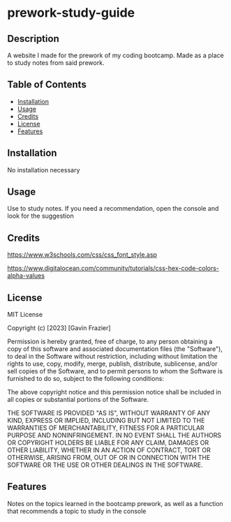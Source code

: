 # prework-study-guide

## Description

A website I made for the prework of my coding bootcamp. Made as a place to study notes from said prework.

## Table of Contents

- [Installation](#installation)
- [Usage](#usage)
- [Credits](#credits)
- [License](#license)
- [Features](#features)

## Installation

No installation necessary

## Usage

Use to study notes. If you need a recommendation, open the console and look for the suggestion

## Credits

https://www.w3schools.com/css/css_font_style.asp

https://www.digitalocean.com/community/tutorials/css-hex-code-colors-alpha-values

## License

MIT License

Copyright (c) [2023] [Gavin Frazier]

Permission is hereby granted, free of charge, to any person obtaining a copy
of this software and associated documentation files (the "Software"), to deal
in the Software without restriction, including without limitation the rights
to use, copy, modify, merge, publish, distribute, sublicense, and/or sell
copies of the Software, and to permit persons to whom the Software is
furnished to do so, subject to the following conditions:

The above copyright notice and this permission notice shall be included in all
copies or substantial portions of the Software.

THE SOFTWARE IS PROVIDED "AS IS", WITHOUT WARRANTY OF ANY KIND, EXPRESS OR
IMPLIED, INCLUDING BUT NOT LIMITED TO THE WARRANTIES OF MERCHANTABILITY,
FITNESS FOR A PARTICULAR PURPOSE AND NONINFRINGEMENT. IN NO EVENT SHALL THE
AUTHORS OR COPYRIGHT HOLDERS BE LIABLE FOR ANY CLAIM, DAMAGES OR OTHER
LIABILITY, WHETHER IN AN ACTION OF CONTRACT, TORT OR OTHERWISE, ARISING FROM,
OUT OF OR IN CONNECTION WITH THE SOFTWARE OR THE USE OR OTHER DEALINGS IN THE
SOFTWARE.

## Features

Notes on the topics learned in the bootcamp prework, as well as a function that recommends a topic to study in the console

